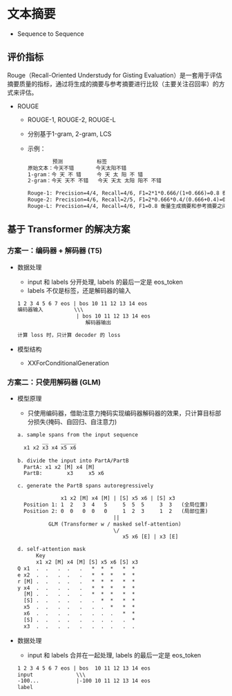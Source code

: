 # 文本摘要

- Sequence to Sequence

## 评价指标

Rouge（Recall-Oriented Understudy for Gisting Evaluation）是一套用于评估摘要质量的指标，通过将生成的摘要与参考摘要进行比较（主要关注召回率）的方式来评估。

- ROUGE
  - ROUGE-1, ROUGE-2, ROUGE-L
  - 分别基于1-gram, 2-gram, LCS
  - 示例：

    ```txt
            预测           标签
    原始文本：今天不错       今天太阳不错
    1-gram：今 天 不 错     今 天 太 阳 不 错 
    2-gram：今天 天不 不错   今天 天太 太阳 阳不 不错

    Rouge-1: Precision=4/4, Recall=4/6, F1=2*1*0.666/(1+0.666)=0.8 衡量生成摘要和参考摘要之间的单字词重叠。
    Rouge-2: Precision=4/6, Recall=2/5, F1=2*0.666*0.4/(0.666+0.4)=0.5 衡量生成摘要和参考摘要之间的双字词重叠。
    Rouge-L: Precision=4/4, Recall=4/6, F1=0.8 衡量生成摘要和参考摘要之间的最长公共子序列。
    ```

## 基于 Transformer 的解决方案

### 方案一：编码器 + 解码器 (T5)

- 数据处理
  - input 和 labels 分开处理, labels 的最后一定是 eos_token
  - labels 不仅是标签，还是解码器的输入

  ```txt
  1 2 3 4 5 6 7 eos | bos 10 11 12 13 14 eos
  编码器输入          \\\
                     | bos 10 11 12 13 14 eos
                        解码器输出

  计算 loss 时，只计算 decoder 的 loss
  ```

- 模型结构
  - XXForConditionalGeneration

### 方案二：只使用解码器 (GLM)

- 模型原理
  - 只使用编码器，借助注意力掩码实现编码器解码器的效果，只计算目标部分损失(掩码、自回归、自注意力)

  ```txt
  a. sample spans from the input sequence
          __    _____ 
    x1 x2 x3 x4 x5 x6
            
  b. divide the input into PartA/PartB
    PartA: x1 x2 [M] x4 [M]
    PartB:        x3     x5 x6

  c. generate the PartB spans autoregressively

                x1 x2 [M] x4 [M] | [S] x5 x6 | [S] x3
    Position 1: 1  2   3  4   5     5  5  5     3  3   (全局位置)
    Position 2: 0  0   0  0   0     1  2  3     1  2   (局部位置)
                                 ||
            GLM (Transformer w / masked self-attention)
                                 \/
                                    x5 x6 [E] | x3 [E]

  d. self-attention mask
        Key
        x1 x2 [M] x4 [M] [S] x5 x6 [S] x3
  Q x1  .  .   .  .   .   *  *  *   *  *
  e x2  .  .   .  .   .   *  *  *   *  *
  r [M] .  .   .  .   .   *  *  *   *  *
  y x4  .  .   .  .   .   *  *  *   *  *
    [M] .  .   .  .   .   *  *  *   *  *
    [S] .  .   .  .   .   .  *  *   *  *
    x5  .  .   .  .   .   .  .  *   *  *
    x6  .  .   .  .   .   .  .  .   *  *
    [S] .  .   .  .   .   .  .  .   .  *
    x3  .  .   .  .   .   .  .  .   .  .
  ```

- 数据处理
  - input 和 labels 合并在一起处理, labels 的最后一定是 eos_token

  ```txt
  1 2 3 4 5 6 7 eos | bos  10 11 12 13 14 eos
  input              \\\
  -100...            |-100 10 11 12 13 14 eos
  label
  ```
